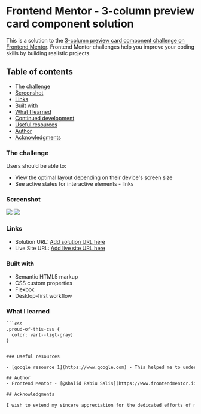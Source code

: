 # Frontend Mentor - 3-column preview card component solution

This is a solution to the [3-column preview card component challenge on Frontend Mentor](https://www.frontendmentor.io/challenges/3column-preview-card-component-pH92eAR2-). Frontend Mentor challenges help you improve your coding skills by building realistic projects. 

## Table of contents

  - [The challenge](#the-challenge)
  - [Screenshot](#screenshot)
  - [Links](#links)
  - [Built with](#built-with)
  - [What I learned](#what-i-learned)
  - [Continued development](#continued-development)
  - [Useful resources](#useful-resources)
- [Author](#author)
- [Acknowledgments](#acknowledgments)


### The challenge

Users should be able to:

- View the optimal layout depending on their device's screen size
- See active states for interactive elements - links

### Screenshot

![](./desktop-design.jpg)
![](./mobile-design.jpg)

### Links

- Solution URL: [Add solution URL here](https://github.com/Khalid-R-Salis/3-column-preview-card-component-main)
- Live Site URL: [Add live site URL here](https://3-card-component-main.vercel.app/)

### Built with

- Semantic HTML5 markup
- CSS custom properties
- Flexbox
- Desktop-first workflow

### What I learned

```html
```css
.proud-of-this-css {
  color: var(--ligt-gray)
}


### Useful resources

- [google resource 1](https://www.google.com) - This helped me to understand more flexboox properties. I really liked this pattern and will use it going forward.

## Author
- Frontend Mentor - [@Khalid Rabiu Salis](https://www.frontendmentor.io/profile/Khalid-R-Salis)

## Acknowledgments

I wish to extend my sincere appreciation for the dedicated efforts of my esteemed mentor, Mr. Edion, and the entire team at the NUHB Foundation located in Jos. Recognizing and acknowledging their unwavering commitment and support is of paramount importance, as it not only strengthens our professional and personal bonds but also serves as a source of inspiration for continued collaboration and mutual growth.
